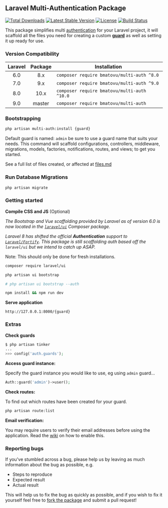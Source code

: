 ## Laravel Multi-Authentication Package

[![Total Downloads](https://poser.pugx.org/bmatovu/multi-auth/downloads)](https://packagist.org/packages/bmatovu/multi-auth)
[![Latest Stable Version](https://poser.pugx.org/bmatovu/multi-auth/v/stable)](https://packagist.org/packages/bmatovu/multi-auth)
[![License](https://poser.pugx.org/bmatovu/multi-auth/license)](https://packagist.org/packages/bmatovu/multi-auth)
[![Build Status](https://travis-ci.org/mtvbrianking/multi-auth.svg?branch=master)](https://travis-ci.org/mtvbrianking/multi-auth)

This package simplifies multi [authentication](https://laravel.com/docs/master/authentication) for your Laravel project, 
it will scaffold all the files you need for creating a custom [**guard**](https://laravel.com/docs/master/authentication#adding-custom-guards) as well as setting it up ready for use.

### Version Compatibility

| Laravel | Package | Installation                               |
| :-----: | :----: | ------------------------------------------- |
| 6.0     | 8.x    | `composer require bmatovu/multi-auth ^8.0`  |
| 7.0     | 9.x    | `composer require bmatovu/multi-auth ^9.0`  |
| 8.0     | 10.x   | `composer require bmatovu/multi-auth ^10.0` |
| 9.0     | master | `composer require bmatovu/multi-auth`       |

### Bootstrapping

```bash
php artisan multi-auth:install {guard}
```

Default guard is named: `admin` be sure to use a guard name that suits your needs.
This command will scaffold configurations, controllers, middleware, migrations, models, factories, notifications, routes, and views; to get you started.

See a full list of files created, or affected at [files.md](https://github.com/mtvbrianking/multi-auth/blob/master/files.md)

### Run Database Migrations

```bash
php artisan migrate
```

### Getting started

**Compile CSS and JS** (Optional)

_The Bootstrap and Vue scaffolding provided by Laravel as of version 6.0 is now located in the [`laravel/ui`](https://laravel.com/docs/7.x/frontend) Composer package._

_Laravel 8 has shifted the official **Authentication** support to [`Laravel/Fortify`](https://github.com/laravel/fortify). This package is still scaffolding auth based off the `laravel/ui` but we intend to catch up ASAP._

Note: This should only be done for fresh installations.

```bash
composer require laravel/ui

php artisan ui bootstrap

# php artisan ui bootstrap --auth

npm install && npm run dev
```

**Serve application**

```
http://127.0.0.1:8000/{guard}
```

### Extras

**Check guards**

```php
$ php artisan tinker
...
>>> config('auth.guards');
```

**Access guard instance:**

Specify the guard instance you would like to use, eg using `admin` guard...

```php
Auth::guard('admin')->user();
```

**Check routes:** 

To find out which routes have been created for your guard.

```bash
php artisan route:list
```

**Email verification:** 

You may require users to verify their email addresses before using the application. 
Read the [wiki](https://github.com/mtvbrianking/multi-auth/wiki/Email-Verification) on how to enable this.

### Reporting bugs

If you've stumbled across a bug, please help us by leaving as much information about the bug as possible, e.g.
- Steps to reproduce
- Expected result
- Actual result

This will help us to fix the bug as quickly as possible, and if you wish to fix it yourself feel free to [fork the package](https://github.com/mtvbrianking/multi-auth) and submit a pull request!
